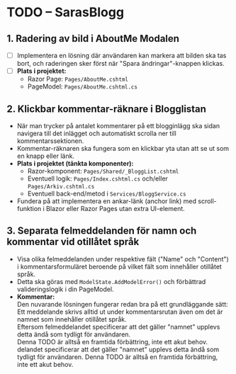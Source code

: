 # TODO – SarasBlogg

## 1. Radering av bild i AboutMe Modalen
- [ ] Implementera en lösning där användaren kan markera att bilden ska tas bort, och raderingen sker först när "Spara ändringar"-knappen klickas.
- [ ] **Plats i projektet:**
  - Razor Page: `Pages/AboutMe.cshtml`
  - PageModel: `Pages/AboutMe.cshtml.cs`

## 2. Klickbar kommentar-räknare i Blogglistan
- När man trycker på antalet kommentarer på ett blogginlägg ska sidan navigera till det inlägget och automatiskt scrolla ner till kommentarssektionen.
- Kommentar-räknaren ska fungera som en klickbar yta utan att se ut som en knapp eller länk.
- **Plats i projektet (tänkta komponenter):**
  - Razor-komponent: `Pages/Shared/_BloggList.cshtml`
  - Eventuell logik: `Pages/Index.cshtml.cs` och/eller `Pages/Arkiv.cshtml.cs`
  - Eventuell back-end/metod i `Services/BloggService.cs`
- Fundera på att implementera en ankar-länk (anchor link) med scroll-funktion i Blazor eller Razor Pages utan extra UI-element.

## 3. Separata felmeddelanden för namn och kommentar vid otillåtet språk
- Visa olika felmeddelanden under respektive fält ("Name" och "Content") i kommentarsformuläret beroende på vilket fält som innehåller otillåtet språk.
- Detta ska göras med `ModelState.AddModelError()` och förbättrad valideringslogik i din PageModel.
- **Kommentar:**  
  Den nuvarande lösningen fungerar redan bra på ett grundläggande sätt:  
  Ett meddelande skrivs alltid ut under kommentarsrutan även om det är namnet som innehåller otillåtet språk.  
  Eftersom felmeddelandet specificerar att det gäller "namnet" upplevs detta ändå som tydligt för användaren.  
  Denna TODO är alltså en framtida förbättring, inte ett akut behov.
  delandet specificerar att det gäller "namnet" upplevs detta ändå som tydligt för användaren. Denna TODO är alltså en framtida förbättring, inte ett akut behov.